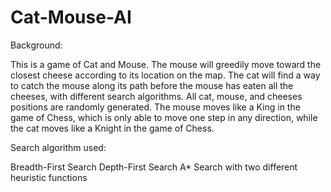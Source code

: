 # Cat-Mouse-AI

Background:

This is a game of Cat and Mouse. The mouse will greedily move toward the closest cheese according to its location on the map. The cat will find a way to catch the mouse along its path before the mouse has eaten all the cheeses, with different search algorithms. All cat, mouse, and cheeses positions are randomly generated. The mouse moves like a King in the game of Chess, which is only able to move one step in any direction, while the cat moves like a Knight in the game of Chess.

Search algorithm used:

Breadth-First Search
Depth-First Search
A* Search with two different heuristic functions
